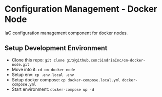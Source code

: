 # Configuration Management - Docker Node

IaC configuration management component for docker nodes.

## Setup Development Environment

- Clone this repo: `git clone git@github.com:SindriaInc/cm-docker-node.git`
- Move into it: `cd cm-docker-node`
- Setup env: `cp .env.local .env`
- Setup docker compose: `cp docker-compose.local.yml docker-compose.yml`
- Start environment: `docker-compose up -d`
